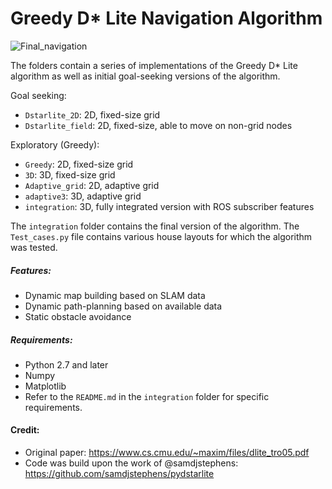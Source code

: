 # Greedy D* Lite Navigation Algorithm

![Final_navigation](https://user-images.githubusercontent.com/31861043/85065008-59f1e780-b1a4-11ea-8733-c1e67f78df5c.gif)

The folders contain a series of implementations of the Greedy D* Lite algorithm as well as initial goal-seeking versions of the algorithm.


Goal seeking:
* `Dstarlite_2D`: 2D, fixed-size grid
* `Dstarlite_field`: 2D, fixed-size, able to move on non-grid nodes

Exploratory (Greedy):
* `Greedy`: 2D, fixed-size grid
* `3D`: 3D, fixed-size grid
* `Adaptive_grid`: 2D, adaptive grid
* `adaptive3`: 3D, adaptive grid
* `integration`: 3D, fully integrated version with ROS subscriber features

The `integration` folder contains the final version of the algorithm. The `Test_cases.py` file contains various house layouts for which the algorithm was tested. 

##### Features:
* Dynamic map building based on SLAM data
* Dynamic path-planning based on available data
* Static obstacle avoidance

##### Requirements:
* Python 2.7 and later
* Numpy
* Matplotlib
* Refer to the `README.md` in the `integration` folder for specific requirements. 

#### Credit:
* Original paper: https://www.cs.cmu.edu/~maxim/files/dlite_tro05.pdf
* Code was build upon the work of @samdjstephens: https://github.com/samdjstephens/pydstarlite

